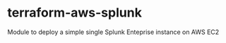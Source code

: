 # terraform-aws-splunk
Module to deploy a simple single Splunk Enteprise instance on AWS EC2

<!-- BEGIN_TF_DOCS -->
<!-- END_TF_DOCS -->
